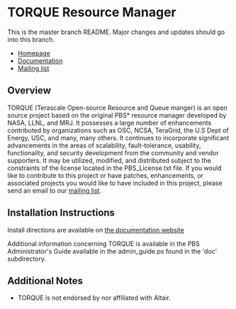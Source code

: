 # TORQUE Resource Manager

This is the master branch README. Major changes and updates should go into
this branch.

- [Homepage](http://www.adaptivecomputing.com/products/open-source/torque/)
- [Documentation](http://docs.adaptivecomputing.com/)
- [Mailing list](mailto:torqueusers@supercluster.org)

## Overview

TORQUE (Terascale Open-source Resource and Queue manger) is an open source
project based on the original PBS* resource manager developed by NASA, 
LLNL, and MRJ. It possesses a large number of enhancements contributed by 
organizations such as OSC, NCSA, TeraGrid, the U.S Dept of Energy, USC, and 
many, many others. It continues to incorporate significant advancements in
the areas of scalability, fault-tolerance, usability, functionality, and 
security development from the community and vendor supporters. It may be 
utilized, modified, and distributed subject to the constraints of the license 
located in the PBS_License.txt file.  If you would like to contribute to this 
project or have patches, enhancements, or associated projects you would like 
to have included in this project, please send an email to our [mailing list](mailto:torqueusers@supercluster.org).

## Installation Instructions

Install directions are available on [the documentation website](http://docs.adaptivecomputing.com/)
  
Additional information concerning TORQUE is available in the PBS
Administrator's Guide available in the admin_guide.ps found in the 'doc'
subdirectory.

## Additional Notes

- TORQUE is not endorsed by nor affiliated with Altair.
